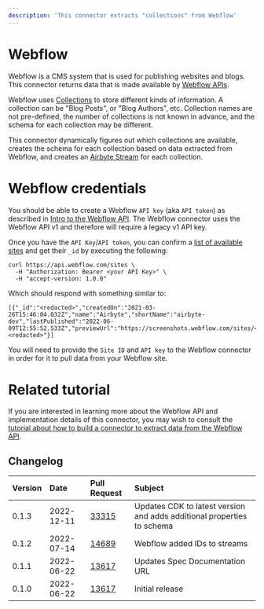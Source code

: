 ```yaml
---
description: 'This connector extracts "collections" from Webflow'
---
```


# Webflow

Webflow is a CMS system that is used for publishing websites and blogs. This connector returns data
that is made available by [Webflow APIs](https://developers.webflow.com/).

Webflow uses [Collections](https://developers.webflow.com/#collections) to store different kinds of
information. A collection can be "Blog Posts", or "Blog Authors", etc. Collection names are not
pre-defined, the number of collections is not known in advance, and the schema for each collection
may be different.

This connector dynamically figures out which collections are available, creates the schema for each
collection based on data extracted from Webflow, and creates an
[Airbyte Stream](https://docs.airbyte.com/connector-development/cdk-python/full-refresh-stream/) for
each collection.

# Webflow credentials

You should be able to create a Webflow `API key` (aka `API token`) as described in
[Intro to the Webflow API](https://university.webflow.com/lesson/intro-to-the-webflow-api). The
Webflow connector uses the Webflow API v1 and therefore will require a legacy v1 API key.

Once you have the `API Key`/`API token`, you can confirm a
[list of available sites](https://developers.webflow.com/#sites) and get their `_id` by executing
the following:

```
curl https://api.webflow.com/sites \
  -H "Authorization: Bearer <your API Key>" \
  -H "accept-version: 1.0.0"
```

Which should respond with something similar to:

```
[{"_id":"<redacted>","createdOn":"2021-03-26T15:46:04.032Z","name":"Airbyte","shortName":"airbyte-dev","lastPublished":"2022-06-09T12:55:52.533Z","previewUrl":"https://screenshots.webflow.com/sites/<redacted>","timezone":"America/Los_Angeles","database":"<redacted>"}]
```

You will need to provide the `Site ID` and `API key` to the Webflow connector in order for it to
pull data from your Webflow site.

# Related tutorial

If you are interested in learning more about the Webflow API and implementation details of this
connector, you may wish to consult the
[tutorial about how to build a connector to extract data from the Webflow API](https://airbyte.com/tutorials/extract-data-from-the-webflow-api).

## Changelog

| Version | Date       | Pull Request                                             | Subject                                                                |
| :------ | :--------- | :------------------------------------------------------- | :--------------------------------------------------------------------- |
| 0.1.3   | 2022-12-11 | [33315](https://github.com/airbytehq/airbyte/pull/33315) | Updates CDK to latest version and adds additional properties to schema |
| 0.1.2   | 2022-07-14 | [14689](https://github.com/airbytehq/airbyte/pull/14689) | Webflow added IDs to streams                                           |
| 0.1.1   | 2022-06-22 | [13617](https://github.com/airbytehq/airbyte/pull/13617) | Updates Spec Documentation URL                                         |
| 0.1.0   | 2022-06-22 | [13617](https://github.com/airbytehq/airbyte/pull/13617) | Initial release                                                        |

